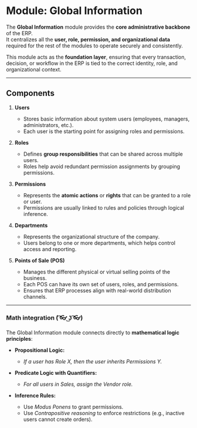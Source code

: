 # Module: Global Information

The **Global Information** module provides the **core administrative backbone** of the ERP.  
It centralizes all the **user, role, permission, and organizational data** required for the rest of the modules to operate securely and consistently.  

This module acts as the **foundation layer**, ensuring that every transaction, decision, or workflow in the ERP is tied to the correct identity, role, and organizational context. 

---

## Components

1. **Users**
   - Stores basic information about system users (employees, managers, administrators, etc.).  
   - Each user is the starting point for assigning roles and permissions.  

2. **Roles**
   - Defines **group responsibilities** that can be shared across multiple users.  
   - Roles help avoid redundant permission assignments by grouping permissions.  

3. **Permissions**
   - Represents the **atomic actions** or **rights** that can be granted to a role or user.  
   - Permissions are usually linked to rules and policies through logical inference.  

4. **Departments**
   - Represents the organizational structure of the company.  
   - Users belong to one or more departments, which helps control access and reporting.  

5. **Points of Sale (POS)**
   - Manages the different physical or virtual selling points of the business.  
   - Each POS can have its own set of users, roles, and permissions.  
   - Ensures that ERP processes align with real-world distribution channels.  

---

### Math integration ( ͡👓 ͜ʖ ͡👓)
The Global Information module connects directly to **mathematical logic principles**:  

- **Propositional Logic:**  
  - *If a user has Role X, then the user inherits Permissions Y.*  

- **Predicate Logic with Quantifiers:**  
  - *For all users in Sales, assign the Vendor role.*   

- **Inference Rules:**  
  - Use *Modus Ponens* to grant permissions.  
  - Use *Contrapositive reasoning* to enforce restrictions (e.g., inactive users cannot create orders).  
